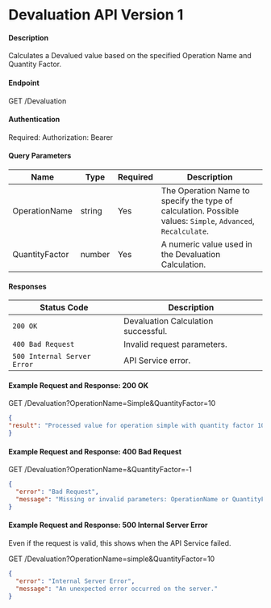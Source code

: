 # Devaluation API Version 1

#### Description
Calculates a Devalued value based on the specified Operation Name and Quantity Factor.

#### Endpoint
GET /Devaluation

#### Authentication
Required: Authorization: Bearer <token>

#### Query Parameters
| Name             | Type    | Required | Description  |
|------------------|---------|----------|--------------|
| OperationName    | string  | Yes      | The Operation Name to specify the type of calculation. Possible values: `Simple`, `Advanced`, `Recalculate`. |
| QuantityFactor   | number  | Yes      | A numeric value used in the Devaluation Calculation. |

#### Responses
| Status Code                 | Description            |
|-----------------------------|------------------------|
| `200 OK`                    | Devaluation Calculation successful. |
| `400 Bad Request`           | Invalid request parameters. |
| `500 Internal Server Error` | API Service error. |

#### Example Request and Response: 200 OK
GET /Devaluation?OperationName=Simple&QuantityFactor=10

```json
{
"result": "Processed value for operation simple with quantity factor 10"
}
```

#### Example Request and Response: 400 Bad Request
GET /Devaluation?OperationName=&QuantityFactor=-1

```json
{
  "error": "Bad Request",
  "message": "Missing or invalid parameters: OperationName or QuantityFactor."
}
```

#### Example Request and Response: 500 Internal Server Error
Even if the request is valid, this shows when the API Service failed.

GET /Devaluation?OperationName=simple&QuantityFactor=10

```json
{
  "error": "Internal Server Error",
  "message": "An unexpected error occurred on the server."
}
```
